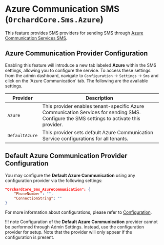 # Azure Communication SMS (`OrchardCore.Sms.Azure`)

This feature provides SMS providers for sending SMS through [Azure Communication Services SMS](https://learn.microsoft.com/en-us/azure/communication-services/concepts/sms/concepts).

## **Azure Communication** Provider Configuration

Enabling this feature will introduce a new tab labeled **Azure** within the SMS settings, allowing you to configure the service. To access these settings from the admin dashboard, navigate to `Configuration` → `Settings` → `Sms` and click on the 'Azure Communication' tab. The following are the available settings.

| Provider | Description |
| --- | --- |
| `Azure` | This provider enables tenant-specific Azure Communication Services for sending SMS. Configure the SMS settings to activate this provider. |
| `DefaultAzure` | This provider sets default Azure Communication Service configurations for all tenants.|


## **Default Azure Communication** Provider Configuration

You may configure the **Default Azure Communication** using any configuration provider via the following settings:

```json
"OrchardCore_Sms_AzureCommunication": {
    "PhoneNumber": "",
    "ConnectionString": ""
}
```

For more information about configurations, please refer to [Configuration](../../core/Configuration/README.md).

!!! note
    Configuration of the **Default Azure Communication** provider cannot be performed through Admin Settings. Instead, use the configuration provider for setup. Note that the provider will only appear if the configuration is present.
